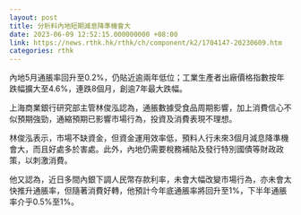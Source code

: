 ```yaml
---
layout: post
title: 分析料內地短期減息降準機會大
date: 2023-06-09 12:52:15.000000000 +08:00
link: https://news.rthk.hk/rthk/ch/component/k2/1704147-20230609.htm
categories: rthk
---
```


內地5月通脹率回升至0.2%，仍貼近逾兩年低位；工業生產者出廠價格指數按年跌幅擴大至4.6%，連跌8個月，創逾7年最大跌幅。

上海商業銀行研究部主管林俊泓認為，通脹數據受食品周期影響，加上消費信心不似預期強勁，通縮預期已影響市場行為，投資及消費表現不理想。

林俊泓表示，市場不缺資金，但資金運用效率低，預料人行未來3個月減息降準機會大，而且好處多於害處。此外，內地仍需要稅務補貼及發行特別國債等財政政策，以刺激消費。

他又認為，近日多間內銀下調人民幣存款利率，未會大幅改變市場行為，亦未會太快推升通脹率，但隨著消費好轉，他預計今年底通脹率將回升至1%，下半年通脹率介乎0.5%至1%。
